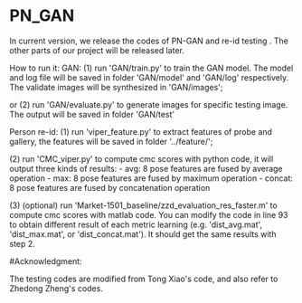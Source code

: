 # PN_GAN
In current version, we release the codes of PN-GAN and re-id testing . The other parts of our project will be released later.

How to run it:
GAN:
(1) run 'GAN/train.py' to train the GAN model. The model and log file will be saved in folder 'GAN/model' and 'GAN/log' respectively. The validate images will be synthesized in 'GAN/images';

or (2) run 'GAN/evaluate.py' to generate images for specific testing image. The output will be saved in folder 'GAN/test'

Person re-id:
(1) run 'viper_feature.py' to extract features of probe and gallery, the features will be saved in folder '../feature/';

(2) run 'CMC_viper.py' to compute cmc scores with python code, it will output three kinds of results: 
    - avg: 8 pose features are fused by average operation
    - max: 8 pose features are fused by maximum operation
    - concat: 8 pose features are fused by concatenation operation

(3) (optional) run 'Market-1501_baseline/zzd_evaluation_res_faster.m' to compute cmc scores with matlab code. You can modify the code in line 93 to obtain different result of each metric learning (e.g. 'dist_avg.mat', 'dist_max.mat', or 'dist_concat.mat'). It should get the same results with step 2.

	  
	 	 
#Acknowledgment:

The testing codes are modified from Tong Xiao's code, and also refer to Zhedong Zheng's codes.

 

